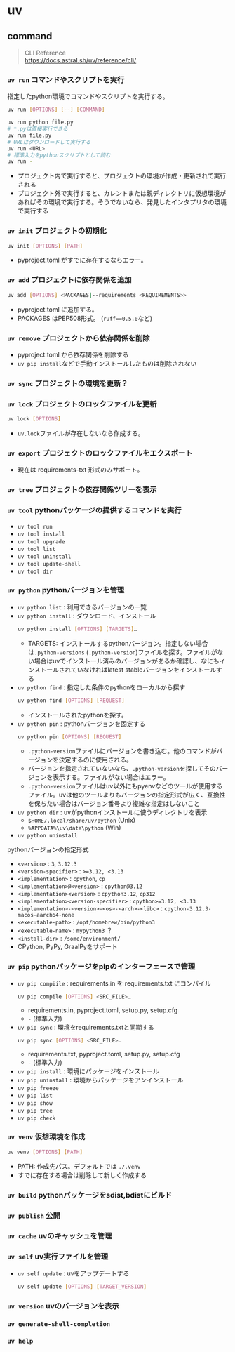# uv

## command
> CLI Reference\
> https://docs.astral.sh/uv/reference/cli/

### `uv run` コマンドやスクリプトを実行
指定したpython環境でコマンドやスクリプトを実行する。
```sh
uv run [OPTIONS] [--] [COMMAND]
```

```sh
uv run python file.py
# *.pyは直接実行できる
uv run file.py
# URLはダウンロードして実行する
uv run <URL>
# 標準入力をpythonスクリプトとして読む
uv run -
```
- プロジェクト内で実行すると、プロジェクトの環境が作成・更新されて実行される
- プロジェクト外で実行すると、カレントまたは親ディレクトリに仮想環境があればその環境で実行する。そうでないなら、発見したインタプリタの環境で実行する

### `uv init` プロジェクトの初期化
```sh
uv init [OPTIONS] [PATH]
```
- pyproject.toml がすでに存在するならエラー。

### `uv add` プロジェクトに依存関係を追加
```sh
uv add [OPTIONS] <PACKAGES|--requirements <REQUIREMENTS>>
```
- pyproject.toml に追加する。
- PACKAGES はPEP508形式。 (`ruff==0.5.0`など)

### `uv remove` プロジェクトから依存関係を削除
- pyproject.toml から依存関係を削除する
- `uv pip install`などで手動インストールしたものは削除されない

### `uv sync` プロジェクトの環境を更新？
### `uv lock` プロジェクトのロックファイルを更新
```sh
uv lock [OPTIONS]
```
- `uv.lock`ファイルが存在しないなら作成する。

### `uv export` プロジェクトのロックファイルをエクスポート
- 現在は requirements-txt 形式のみサポート。

### `uv tree` プロジェクトの依存関係ツリーを表示
### `uv tool` pythonパッケージの提供するコマンドを実行
- `uv tool run`
- `uv tool install`
- `uv tool upgrade`
- `uv tool list`
- `uv tool uninstall`
- `uv tool update-shell`
- `uv tool dir`

### `uv python` pythonバージョンを管理
- `uv python list` : 利用できるバージョンの一覧
- `uv python install` : ダウンロード、インストール
    ```sh
    uv python install [OPTIONS] [TARGETS]…
    ```
    - TARGETS: インストールするpythonバージョン。指定しない場合は`.python-versions` (`.python-version`)ファイルを探す。ファイルがない場合はuvでインストール済みのバージョンがあるか確認し、なにもインストールされていなければlatest stableバージョンをインストールする
- `uv python find` : 指定した条件のpythonをローカルから探す
    ```sh
    uv python find [OPTIONS] [REQUEST]
    ```
    - インストールされたpythonを探す。
- `uv python pin` : pythonバージョンを固定する
    ```sh
    uv python pin [OPTIONS] [REQUEST]
    ```
    - `.python-version`ファイルにバージョンを書き込む。他のコマンドがバージョンを決定するのに使用される。
    - バージョンを指定されていないなら、`.python-version`を探してそのバージョンを表示する。ファイルがない場合はエラー。
    - `.python-version`ファイルはuv以外にもpyenvなどのツールが使用するファイル。uvは他のツールよりもバージョンの指定形式が広く、互換性を保ちたい場合はバージョン番号より複雑な指定はしないこと
- `uv python dir` : uvがpythonインストールに使うディレクトリを表示
  - `$HOME/.local/share/uv/python` (Unix)
  - `%APPDATA%\uv\data\python` (Win)
- `uv python uninstall`

pythonバージョンの指定形式
- `<version>` : `3`, `3.12.3`
- `<version-specifier>` : `>=3.12, <3.13`
- `<implementation>` : `cpython`, `cp`
- `<implementation>@<version>` : `cpython@3.12`
- `<implementation><version>` : `cpython3.12`, `cp312`
- `<implementation><version-specifier>` : `cpython>=3.12, <3.13`
- `<implementation>-<version>-<os>-<arch>-<libc>` : `cpython-3.12.3-macos-aarch64-none`
- `<executable-path>` : `/opt/homebrew/bin/python3`
- `<executable-name>` : `mypython3` ？
- `<install-dir>` : `/some/environment/`
- CPython, PyPy, GraalPyをサポート

### `uv pip` pythonパッケージをpipのインターフェースで管理
- `uv pip compiile` : requirements.in を requirements.txt にコンパイル
    ```sh
    uv pip compile [OPTIONS] <SRC_FILE>…
    ```
    - requirements.in, pyproject.toml, setup.py, setup.cfg
    - `-` (標準入力)
- `uv pip sync` : 環境をrequirements.txtと同期する
    ```sh
    uv pip sync [OPTIONS] <SRC_FILE>…
    ```
    - requirements.txt, pyproject.toml, setup.py, setup.cfg
    - `-` (標準入力)
- `uv pip install` : 環境にパッケージをインストール
- `uv pip uninstall` : 環境からパッケージをアンインストール
- `uv pip freeze`
- `uv pip list`
- `uv pip show`
- `uv pip tree` 
- `uv pip check`

### `uv venv` 仮想環境を作成
  ```sh
  uv venv [OPTIONS] [PATH]
  ```
  - PATH: 作成先パス。デフォルトでは `./.venv`
  - すでに存在する場合は削除して新しく作成する

### `uv build` pythonパッケージをsdist,bdistにビルド

### `uv publish` 公開

### `uv cache` uvのキャッシュを管理

### `uv self` uv実行ファイルを管理
- `uv self update` : uvをアップデートする
    ```sh
    uv self update [OPTIONS] [TARGET_VERSION]
    ```

### `uv version` uvのバージョンを表示

### `uv generate-shell-completion`

### `uv help`
